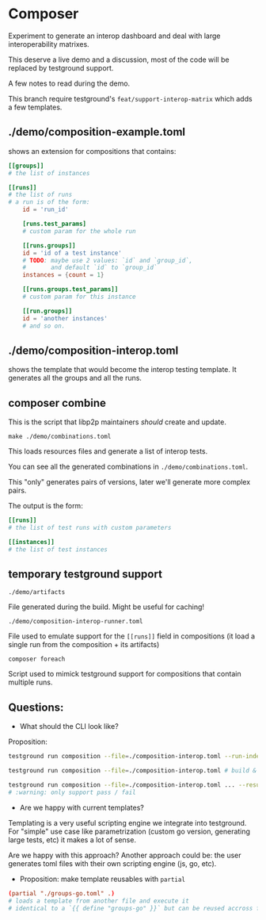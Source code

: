 # Composer

Experiment to generate an interop dashboard and
deal with large interoperability matrixes.

This deserve a live demo and a discussion,
most of the code will be replaced by testground support.

A few notes to read during the demo.

This branch require testground's `feat/support-interop-matrix` which adds
a few templates.

## ./demo/composition-example.toml

shows an extension for compositions that contains:

```toml
[[groups]]
# the list of instances

[[runs]]
# the list of runs
# a run is of the form:
    id = 'run_id'

    [runs.test_params]
    # custom param for the whole run

    [[runs.groups]]
    id = 'id of a test instance'
    # TODO: maybe use 2 values: `id` and `group_id`,
    #       and default `id` to `group_id`
    instances = {count = 1}

    [[runs.groups.test_params]]
    # custom param for this instance

    [[run.groups]]
    id = 'another instances'
    # and so on.
```

## ./demo/composition-interop.toml

shows the template that would become the interop testing template.
It generates all the groups and all the runs.

## composer combine

This is the script that libp2p maintainers _should_ create and update.

`make ./demo/combinations.toml`

This loads resources files and generate a list of interop tests.

You can see all the generated combinations in `./demo/combinations.toml`.

This "only" generates pairs of versions, later we'll generate more complex pairs.

The output is the form:

```toml
[[runs]]
# the list of test runs with custom parameters

[[instances]]
# the list of test instances
```

## temporary testground support

`./demo/artifacts`

File generated during the build.
Might be useful for caching!

`./demo/composition-interop-runner.toml`

File used to emulate support for the `[[runs]]` field in compositions (it load a single run from the composition + its artifacts)

`composer foreach`

Script used to mimick testground support for compositions that contain multiple runs.

## Questions:

- What should the CLI look like?

Proposition:

```sh
testground run composition --file=./composition-interop.toml --run-index=42 # build and run a single test
```

```sh
testground run composition --file=./composition-interop.toml # build & run all tests
```

```sh
testground run composition --file=./composition-interop.toml ... --result ./results.csv
# :warning: only support pass / fail
```

- Are we happy with current templates?

Templating is a very useful scripting engine we integrate into testground.
For "simple" use case like parametrization (custom go version, generating large tests, etc) it
makes a lot of sense.

Are we happy with this approach? Another approach could be: the user generates toml files with their
own scripting engine (js, go, etc).

- Proposition: make template reusables with `partial`

```toml
(partial "./groups-go.toml" .) 
# loads a template from another file and execute it
# identical to a `{{ define "groups-go" }}` but can be reused accross files.
```
